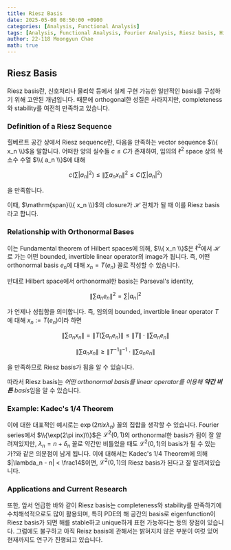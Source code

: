 ```yaml
---
title: Riesz Basis
date: 2025-05-08 08:50:00 +0900
categories: [Analysis, Functional Analysis]
tags: [Analysis, Functional Analysis, Fourier Analysis, Riesz basis, Hilbert Space]
author: 22-118 Moongyun Chae
math: true
---
```

## Riesz Basis

Riesz basis란, 신호처리나 물리학 등에서 실제 구현 가능한 일반적인 basis를 구성하기 위해 고안된 개념입니다. 때문에 orthogonal한 성질은 사라지지만, completeness와 stability를 여전히 만족하고 있습니다.

### Definition of a Riesz Sequence

힐베르트 공간 상에서 Riesz sequence란, 다음을 만족하는 vector sequence $\\{ x_n \\}$을 말합니다.
어떠한 양의 실수들 $c \leq C$가 존재하여, 임의의 $\ell^2$ space 상의 복소수 수열 $\\{ a_n \\}$에 대해

$$
c \left(\sum |a_n|^2\right) \leq \left\| \sum a_n x_n \right\|^2 \leq C \left(\sum |a_n|^2\right)
$$

을 만족합니다.

이때, $\mathrm{span}\\{ x_n \\}$의 closure가 $\mathcal H$ 전체가 될 때 이를 Riesz basis라고 합니다.

### Relationship with Orthonormal Bases

이는 Fundamental theorem of Hilbert spaces에 의해, $\\{ x_n \\}$은 $\ell^2$에서 $\mathcal H$로 가는 어떤 bounded, invertible linear operator의 image가 됩니다. 즉, 어떤 orthonormal basis $e_n$에 대해 $x_n = T(e_n)$ 꼴로 작성할 수 있습니다.

반대로 Hilbert space에서 orthonormal한 basis는 Parseval's identity,

$$
\left\| \sum a_n e_n \right\|^2 = \sum |a_n|^2
$$

가 언제나 성립함을 의미합니다.
즉, 임의의 bounded, invertible linear operator $T$에 대해 $x_n := T(e_n)$이라 하면

$$
\left\|\sum a_n x_n\right\| = \left\|T\left( \sum a_n e_n\right)\right\| \leq \|T\|\cdot\left\|\sum a_n e_n\right\|
$$

$$
\left\|\sum a_n x_n\right\| \geq \|T^{-1}\|^{-1} \cdot \left\|\sum a_n e_n\right\|
$$

을 만족하므로 Riesz basis가 됨을 알 수 있습니다.

따라서 Riesz basis는 *어떤 orthonormal basis를 linear operator를 이용해 **약간 비튼** basis*임을 알 수 있습니다.

### Example: Kadec's 1/4 Theorem

이에 대한 대표적인 예시로는 $\exp(2\pi ix \lambda_n)$ 꼴의 집합을 생각할 수 있습니다.
Fourier series에서 $\\{\exp(2\pi inx)\\}$은 $\mathcal L^2(0,1)$의 orthonormal한 basis가 됨이 잘 알려져있지만, $\lambda_n = n+\delta_n$ 꼴로 약간만 비틀었을 때도 $\mathcal L^2(0,1)$의 basis가 될 수 있는가?와 같은 의문점이 남게 됩니다.
이에 대해서는 Kadec's 1/4 Theorem에 의해 $|\lambda_n - n| < \frac14$이면, $\mathcal L^2(0,1)$의 Riesz basis가 된다고 잘 알려져있습니다.

### Applications and Current Research

또한, 앞서 언급한 바와 같이 Riesz basis는 completeness와 stability를 만족하기에 수치해석적으로도 많이 활용되며, 특히 PDE의 해 공간의 basis로 eigenfunction이 Riesz basis가 되면 해를 stable하고 unique하게 표현 가능하다는 등의 장점이 있습니다. 그럼에도 불구하고 아직 Reisz basis에 관해서는 밝혀지지 않은 부분이 여럿 있어 현재까지도 연구가 진행되고 있습니다.
